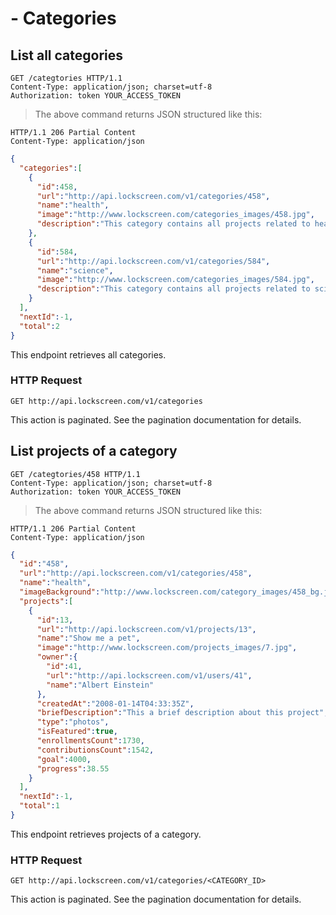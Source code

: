 # - Categories

## List all categories

```http
GET /categtories HTTP/1.1
Content-Type: application/json; charset=utf-8
Authorization: token YOUR_ACCESS_TOKEN
```

> The above command returns JSON structured like this:

```http
HTTP/1.1 206 Partial Content
Content-Type: application/json
```

```json
{  
  "categories":[  
    {  
      "id":458,
      "url":"http://api.lockscreen.com/v1/categories/458",
      "name":"health",
      "image":"http://www.lockscreen.com/categories_images/458.jpg",
      "description":"This category contains all projects related to heath"
    },
    {  
      "id":584,
      "url":"http://api.lockscreen.com/v1/categories/584",
      "name":"science",
      "image":"http://www.lockscreen.com/categories_images/584.jpg",
      "description":"This category contains all projects related to science"
    }
  ],
  "nextId":-1,
  "total":2
}
```
This endpoint retrieves all categories.

### HTTP Request

`GET http://api.lockscreen.com/v1/categories`

<aside class="notice">
This action is paginated. See the pagination documentation for details.
</aside>

## List projects of a category

```http
GET /categtories/458 HTTP/1.1
Content-Type: application/json; charset=utf-8
Authorization: token YOUR_ACCESS_TOKEN
```

> The above command returns JSON structured like this:

```http
HTTP/1.1 206 Partial Content
Content-Type: application/json
```

```json
{  
  "id":"458",
  "url":"http://api.lockscreen.com/v1/categories/458",
  "name":"health",
  "imageBackground":"http://www.lockscreen.com/category_images/458_bg.jpg",
  "projects":[  
    {  
      "id":13,
      "url":"http://api.lockscreen.com/v1/projects/13",
      "name":"Show me a pet",
      "image":"http://www.lockscreen.com/projects_images/7.jpg",
      "owner":{  
        "id":41,
        "url":"http://api.lockscreen.com/v1/users/41",
        "name":"Albert Einstein"
      },
      "createdAt":"2008-01-14T04:33:35Z",
      "briefDescription":"This a brief description about this project",
      "type":"photos",
      "isFeatured":true,
      "enrollmentsCount":1730,
      "contributionsCount":1542,
      "goal":4000,
      "progress":38.55
    }
  ],
  "nextId":-1,
  "total":1
}
```

This endpoint retrieves projects of a category.

### HTTP Request

`GET http://api.lockscreen.com/v1/categories/<CATEGORY_ID>`

<aside class="notice">
This action is paginated. See the pagination documentation for details.
</aside>
